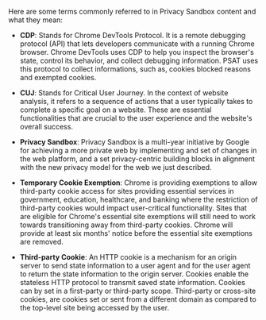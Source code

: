 Here are some terms commonly referred to in Privacy Sandbox content and what they mean:

<!-- Please keep this alphabetical. -->

- **CDP**: Stands for Chrome DevTools Protocol. It is a remote debugging protocol (API) that lets developers communicate with a running Chrome browser. Chrome DevTools uses CDP to help you inspect the browser's state, control its behavior, and collect debugging information. PSAT uses this protocol to collect informations, such as, cookies blocked reasons and exempted cookies.

- **CUJ**: Stands for Critical User Journey. In the context of website analysis, it refers to a sequence of actions that a user typically takes to complete a specific goal on a website. These are essential functionalities that are crucial to the user experience and the website's overall success. 

- **Privacy Sandbox**: Privacy Sandbox is a multi-year initiative by Google for achieving a more private web by implementing and set of changes in the web platform, and a set privacy-centric building blocks in alignment with the new privacy model for the web we just described.

- **Temporary Cookie Exemption**: Chrome is providing exemptions to allow third-party cookie access for sites providing essential services in government, education, healthcare, and banking where the restriction of third-party cookies would impact user-critical functionality. Sites that are eligible for Chrome's essential site exemptions will still need to work towards transitioning away from third-party cookies. Chrome will provide at least six months' notice before the essential site exemptions are removed.

- **Third-party Cookie**: An HTTP cookie is a mechanism for an origin server to send state information to a user agent and for the user agent to return the state information to the origin server. Cookies enable the stateless HTTP protocol to transmit saved state information. Cookies can by set in a first-party or third-party scope. Third-party or cross-site cookies, are cookies set or sent from a different domain as compared to the top-level site being accessed by the user.
